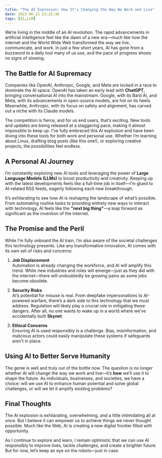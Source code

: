 ```yaml
---
title: "The AI Explosion: How It’s Changing the Way We Work and Live"
date: 2023-06-22 23:22:38
tags: [AI,LLM]
---
```


We’re living in the middle of an AI revolution. The rapid advancements in artificial intelligence feel like the dawn of a new era—much like how the internet and the World Wide Web transformed the way we live, communicate, and work. In just a few short years, AI has gone from a buzzword to a daily tool many of us use, and the pace of progress shows no signs of slowing.  

## The Battle for AI Supremacy  

Companies like OpenAI, Anthropic, Google, and Meta are locked in a race to dominate the AI space. OpenAI has taken an early lead with **ChatGPT**, bringing conversational AI into the mainstream. Google, with its Bard AI, and Meta, with its advancements in open-source models, are hot on its heels. Meanwhile, Anthropic, with its focus on safety and alignment, has carved out a niche with its Claude models.  

The competition is fierce, and for us end users, that’s exciting. New tools and updates are being released at a staggering pace, making it almost impossible to keep up. I’ve fully embraced this AI explosion and have been diving into these tools for both work and personal use. Whether I’m learning about Linux, drafting blog posts (like this one!), or exploring creative projects, the possibilities feel endless.  

## A Personal AI Journey  

I’m constantly exploring new AI tools and leveraging the power of **Large Language Models (LLMs)** to boost productivity and creativity. Keeping up with the latest developments feels like a full-time job in itself—I’m glued to AI-related RSS feeds, eagerly following each new breakthrough.  

It’s exhilarating to see how AI is reshaping the landscape of what’s possible. From automating routine tasks to providing entirely new ways to interact with technology, AI feels like the **"next big thing"**—a leap forward as significant as the invention of the internet.  

## The Promise and the Peril  

While I’m fully onboard the AI train, I’m also aware of the societal challenges this technology presents. Like any transformative innovation, AI comes with its own set of risks and concerns:  

1. **Job Displacement**  
   Automation is already changing the workforce, and AI will amplify this trend. While new industries and roles will emerge—just as they did with the internet—there will undoubtedly be growing pains as some jobs become obsolete.  

2. **Security Risks**  
   AI’s potential for misuse is real. From deepfake impersonations to AI-powered warfare, there’s a dark side to this technology that we must address. Regulation will likely play a crucial role in mitigating these dangers. After all, no one wants to wake up in a world where we’ve accidentally built **Skynet**.

3. **Ethical Concerns**  
   Ensuring AI is used responsibly is a challenge. Bias, misinformation, and malicious actors could easily manipulate these systems if safeguards aren’t in place.  

## Using AI to Better Serve Humanity  

The genie is well and truly out of the bottle now. The question is no longer whether AI will change the way we work and live—it’s **how** we’ll use it to shape the future. As individuals, businesses, and societies, we have a choice: will we use AI to enhance human potential and solve global challenges, or will we let it amplify existing problems?  

## Final Thoughts  

The AI explosion is exhilarating, overwhelming, and a little intimidating all at once. But I believe it can empower us to achieve things we never thought possible. Much like the Web, AI is creating a new digital frontier filled with opportunity.  

As I continue to explore and learn, I remain optimistic that we can use AI responsibly to improve lives, tackle challenges, and create a brighter future. But for now, let’s keep an eye on the robots—just in case.
